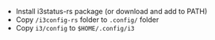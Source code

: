 - Install i3status-rs package (or download and add to PATH)
- Copy `/i3config-rs` folder to `.config/` folder 
- Copy `i3/config` to `$HOME/.config/i3`
